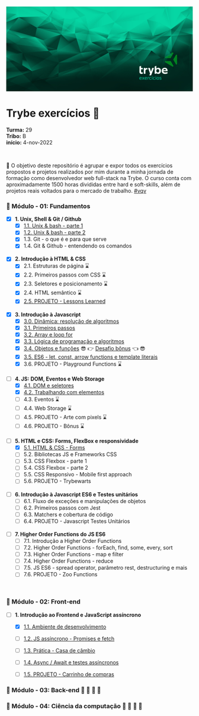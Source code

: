 ![main-banner-trybe](./assets/main-banner-trybe.jpg)

# Trybe exercícios :rocket:

**Turma:** 29  <br>
**Tribo:** B <br>
**início:** 4-nov-2022

<br>

:dart: O objetivo deste repositório é agrupar e expor todos os exercícios propostos e projetos realizados por mim durante a minha jornada de formação como desenvolvedor web full-stack na Trybe. O curso conta com aproximadamente 1500 horas divididas entre hard e soft-skills, além de projetos reais voltados para o mercado de trabalho. [#vqv]()
<br>

### :round_pushpin: Módulo - 01: Fundamentos

- [x] **1. Unix, Shell & Git / Github**
	- [x] [1.1. Unix & bash - parte 1](./01-fundamentos/01-unix-e-shell/d1/)
	- [x] [1.2. Unix & bash - parte 2](./01-fundamentos/01-unix-e-shell/d2/)
	- [x] 1.3. Git - o que é e para que serve
	- [x] 1.4. Git & Github - entendendo os comandos
	
  <br>
- [x] **2. Introdução à HTML & CSS**
	- [x] 2.1. Estruturas de página :hourglass:
	- [x] 2.2. Primeiros passos com CSS :hourglass:
	- [x] 2.3. Seletores e posicionamento :hourglass:
	- [x] 2.4. HTML semântico :hourglass:
	- [x] [2.5. PROJETO - Lessons Learned](https://wellison-md.github.io)
	
  <br>
- [x] **3. Introdução à Javascript**
	- [x] [3.0. Dinâmica: resolução de algoritmos](/01-fundamentos/03-intro-js/d0-intro/)
	- [x] [3.1. Primeiros passos](./01-fundamentos/03-intro-js/d1-introducao-js/)
	- [X] [3.2. Array e loop for](./01-fundamentos/03-intro-js/d2-repeticoes/)
	- [x] [3.3. Lógica de programação e algoritmos](./01-fundamentos/03-intro-js/d3-algoritmos/)
	- [x] [3.4. Objetos e funções](./01-fundamentos/03-intro-js/d4-objetos/) :sunglasses: :point_right: [Desafio bônus]() :point_left: :sunglasses:
	- [x] [3.5. ES6 - let, const, arrow functions e template literais](./01-fundamentos/03-intro-js/d5-JS-ES6/)
	- [x] 3.6. PROJETO - Playground Functions :hourglass:
	
  <br>
- [ ] **4. JS: DOM, Eventos e Web Storage**
	- [x] [4.1. DOM e seletores](./01-fundamentos/04-DOM/d1-seletores)
	- [x] [4.2. Trabalhando com elementos](./01-fundamentos/04-DOM/d2-parents/)
	- [ ] 4.3. Eventos :hourglass:
	- [ ] 4.4. Web Storage :hourglass:
	- [ ] 4.5. PROJETO - Arte com pixels :hourglass:
	- [ ] 4.6. PROJETO - Bônus :hourglass:
	
  <br>
- [ ] **5. HTML e CSS: Forms, FlexBox e responsividade**
	- [x] [5.1. HTML  & CSS - Forms](./01-fundamentos/05-forms/forms-d1/)
	- [ ] 5.2. Bibliotecas JS e Frameworks CSS
	- [ ] 5.3. CSS Flexbox - parte 1
	- [ ] 5.4. CSS Flexbox - parte 2
	- [ ] 5.5. CSS Responsivo - Mobile first approach
	- [ ] 5.6. PROJETO - Trybewarts
	
  <br>
- [ ] **6. Introdução à Javascript ES6 e Testes unitários**
	- [ ] 6.1. Fluxo de exceções e manipulações de objetos
	- [ ] 6.2. Primeiros passos com Jest
	- [ ] 6.3. Matchers e cobertura de código
	- [ ] 6.4. PROJETO - Javascript Testes Unitários
	
  <br>
- [ ] **7. Higher Order Functions do JS ES6**
	- [ ] 7.1. Introdução a Higher Order Functions
	- [ ] 7.2. Higher Order Functions - forEach, find, some, every, sort
	- [ ] 7.3. Higher Order Functions - map e filter
	- [ ] 7.4. Higher Order Functions - reduce
	- [ ] 7.5. JS ES6 - spread operator, parâmetro rest, destructuring e mais
	- [ ] 7.6. PROJETO - Zoo Functions
	
<br>

### :round_pushpin: Módulo - 02: Front-end  

- [ ] **1. Introdução  ao Frontend e JavaScript assíncrono**
	- [x] [1.1. Ambiente de desenvolvimento](./02-front-end/01-intro-js-async/)
	- [ ] [1.2. JS assíncrono - Promises e fetch]()
	- [ ] [1.3. Prática - Casa de câmbio]()
	- [ ] [1.4. Async / Await e testes assíncronos]()
	- [ ] [1.5. PROJETO - Carrinho de compras]()



### :round_pushpin: Módulo - 03: Back-end :rotating_light: :construction: :construction: :construction:

### :round_pushpin: Módulo - 04: Ciência da computação :rotating_light: :construction: :construction: :construction: